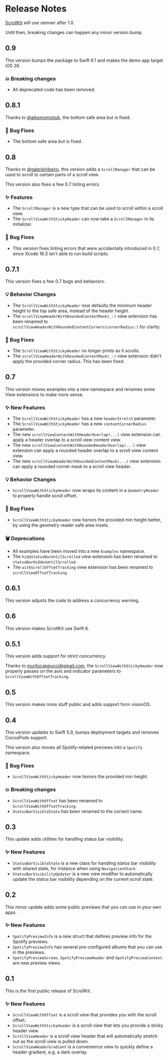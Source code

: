 # Release Notes

[ScrollKit](https://github.com/danielsaidi/ScrollKit) will use semver after 1.0.

Until then, breaking changes can happen any minor version bump.



## 0.9

This version bumps the package to Swift 6.1 and makes the demo app target iOS 26.

### 💥 Breaking changes

* All deprecated code has been removed.



## 0.8.1

Thanks to [@alexmomotiuk](https://github.com/alexmomotiuk), the bottom safe area but is fixed.

### 🐛 Bug Fixes

* The bottom safe area but is fixed. 



## 0.8

Thanks to [@gabrielribeiro](https://github.com/gabrielribeiro), this version adds a `ScrollManager` that can be used to scroll to certain parts of a scroll view. 

This version also fixes a few 0.7 linting errors.

### ✨ Features

* The `ScrollManager` is a new type that can be used to scroll within a scroll view.
* The `ScrollViewWithStickyHeader` can now take a `ScrollManager` in its initializer.  

### 🐛 Bug Fixes

* This version fixes linting errors that were accidentally introduced in 0.7, since Xcode 16.3 isn't able to run build scripts.



## 0.7.1

This version fixes a few 0.7 bugs and behaviors.

### 💡 Behavior Changes

* The `ScrollViewWithStickyHeader` now defaults the minimum header height to the top safe area, instead of the header height.
* The `scrollViewHeaderWithRoundedContentMask(_:)` view extension has been renamed to `scrollViewHeaderWithRoundedContentCorners(cornerRadius:)` for clarity.

### 🐛 Bug Fixes

* The `ScrollViewWithStickyHeader` no longer prints as it scrolls.
* The `scrollViewHeaderWithRoundedContentMask(_:)` view extension didn't apply the provided corner radius. This has been fixed.



## 0.7

This version moves examples into a new namespace and renames some View extensions to make more sense.

### ✨ New Features

* The `ScrollViewWithStickyHeader` has a new `headerStretch` parameter.
* The `ScrollViewWithStickyHeader` has a new `contentCornerRadius` parameter.
* The new `scrollViewContentWithHeaderOverlap(...)` view extension can apply a header overlap to a scroll view content view.
* The new `scrollViewContentWithRoundedHeaderOverlap(...)` view extension can apply a rounded header overlap to a scroll view content view. 
* The new `scrollViewHeaderWithRoundedContentMask(...)` view extension can apply a rounded corner mask to a scroll view header. 
 
### 💡 Behavior Changes

* `ScrollViewWithStickyHeader` now wraps its content in a `GeometryReader` to properly handle scroll offset.

### 🐛 Bug Fixes

* `ScrollViewWithStickyHeader` now honors the provided min height better, by using the geometry reader safe area insets.

### 🗑️ Deprecations

* All examples have been moved into a new `Examples` namespace.
* The `hideStatusBarUntilScrolled` view extension has been renamed to `statusBarHiddenUntilScrolled`.
* The `withScrollOffsetTracking` view extension has been renamed to `scrollViewOffsetTracking`.



## 0.6.1

This version adjusts the code to address a concurrency warning.



## 0.6

This version makes ScrollKit use Swift 6.



## 0.5.1

This version adds support for strict concurrency.

Thanks to murilocappucci@gmail.com, the `ScrollViewWithStickyHeader` now properly passes on the axis and indicator parameters to `ScrollViewWithOffsetTracking`. 



## 0.5

This version makes more stuff public and adds support form visionOS.



## 0.4

This version updates to Swift 5.9, bumps deployment targets and removes CocoaPods support.

This version also moves all Spotify-related previews into a `Spotify` namespace.

### 🐛 Bug Fixes

* `ScrollViewWithStickyHeader` now honors the provided min height.

### 💥 Breaking changes

* `ScrollViewWithOffset` has been renamed to `ScrollViewWithOffsetTracking`.
* `StatusBarVisibleState` has been renamed to the correct name.



## 0.3

This update adds utilities for handling status bar visibility.

### ✨ New Features

* `StatusBarVisibleState` is a new class for handling status bar visibility with shared state, for instance when using `NavigationStack`.
* `StatusBarVisibilityUpdater` is a new view modifier to automatically update the status bar visibility depending on the current scroll state.



## 0.2

This minor update adds some public previews that you can use in your own apps.

### ✨ New Features

* `SpotifyPreviewInfo` is a new struct that defines preview info for the Spotify previews.
* `SpotifyPreviewInfo` has several pre-configured albums that you can use in the previews.                
* `SpotifyPreviewScreen`, `SpotifyPreviewHeader` and `SpotifyPreviewContent` are new preview views.



## 0.1

This is the first public release of ScrollKit.

### ✨ New Features
                
* `ScrollViewWithOffset` is a scroll view that provides you with the scroll offset.
* `ScrollViewWithStickyHeader` is a scroll view that lets you provide a sticky header view.
* `ScrollViewHeader` is a scroll view header that will automatically stretch out as the scroll view is pulled down.
* `ScrollViewHeaderGradient` is a convenience view to quickly define a header gradient, e.g. a dark overlay.
